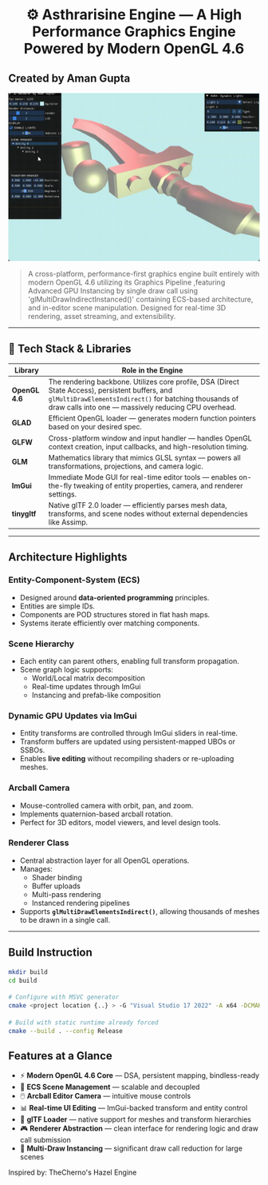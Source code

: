 <h1 align="center"> ⚙️ Asthrarisine Engine — A High Performance Graphics Engine Powered by Modern OpenGL 4.6 </h1>

##   Created by Aman Gupta
![Arcball Demo](Resources/demo/free.gif)
> A cross-platform, performance-first graphics engine built entirely with modern OpenGL 4.6 utilizing its Graphics Pipeline ,featuring Advanced GPU Instancing by single draw call using 'glMultiDrawIndirectInstanced()' containing ECS-based architecture, and in-editor scene manipulation. Designed for real-time 3D rendering, asset streaming, and extensibility.

---

## 🚀 Tech Stack & Libraries

| Library     | Role in the Engine |
|-------------|---------------------|
| **OpenGL 4.6** | The rendering backbone. Utilizes core profile, DSA (Direct State Access), persistent buffers, and `glMultiDrawElementsIndirect()` for batching thousands of draw calls into one — massively reducing CPU overhead. |
| **GLAD**     | Efficient OpenGL loader — generates modern function pointers based on your desired spec. |
| **GLFW**     | Cross-platform window and input handler — handles OpenGL context creation, input callbacks, and high-resolution timing. |
| **GLM**      | Mathematics library that mimics GLSL syntax — powers all transformations, projections, and camera logic. |
| **ImGui**    | Immediate Mode GUI for real-time editor tools — enables on-the-fly tweaking of entity properties, camera, and renderer settings. |
| **tinygltf** | Native glTF 2.0 loader — efficiently parses mesh data, transforms, and scene nodes without external dependencies like Assimp. |

---

##  Architecture Highlights

###  **Entity-Component-System (ECS)**
- Designed around **data-oriented programming** principles.
- Entities are simple IDs.
- Components are POD structures stored in flat hash maps.
- Systems iterate efficiently over matching components.

###  **Scene Hierarchy**
- Each entity can parent others, enabling full transform propagation.
- Scene graph logic supports:
  - World/Local matrix decomposition
  - Real-time updates through ImGui
  - Instancing and prefab-like composition

###  **Dynamic GPU Updates via ImGui**
- Entity transforms are controlled through ImGui sliders in real-time.
- Transform buffers are updated using persistent-mapped UBOs or SSBOs.
- Enables **live editing** without recompiling shaders or re-uploading meshes.

###  **Arcball Camera**
- Mouse-controlled camera with orbit, pan, and zoom.
- Implements quaternion-based arcball rotation.
- Perfect for 3D editors, model viewers, and level design tools.

###  **Renderer Class**
- Central abstraction layer for all OpenGL operations.
- Manages:
  - Shader binding
  - Buffer uploads
  - Multi-pass rendering
  - Instanced rendering pipelines
- Supports **`glMultiDrawElementsIndirect()`**, allowing thousands of meshes to be drawn in a single call.

---
## Build Instruction
```bash
mkdir build
cd build

# Configure with MSVC generator
cmake <project location {..} > -G "Visual Studio 17 2022" -A x64 -DCMAKE_BUILD_TYPE=Release

# Build with static runtime already forced
cmake --build . --config Release
```

##  Features at a Glance

- ⚡ **Modern OpenGL 4.6 Core** — DSA, persistent mapping, bindless-ready
- 🧠 **ECS Scene Management** — scalable and decoupled
- 🖱️ **Arcball Editor Camera** — intuitive mouse controls
- 📊 **Real-time UI Editing** — ImGui-backed transform and entity control
- 🧱 **glTF Loader** — native support for meshes and transform hierarchies
- 🎮 **Renderer Abstraction** — clean interface for rendering logic and draw call submission
- 🔁 **Multi-Draw Instancing** — significant draw call reduction for large scenes


Inspired by: TheCherno's Hazel Engine

